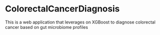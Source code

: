 # ColorectalCancerDiagnosis
This is a web application that leverages on XGBoost to diagnose colorectal cancer based on gut microbiome profiles
